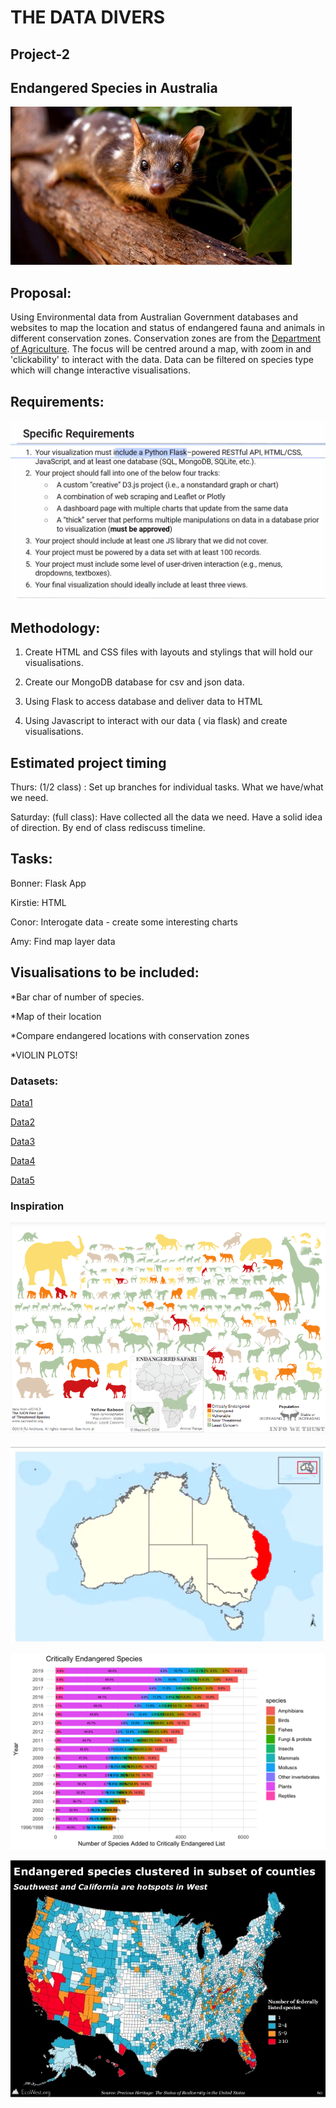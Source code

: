 # THE DATA DIVERS
## Project-2

## Endangered Species in Australia


![Quoll](images/quoll.jpg)


## Proposal: 
Using Environmental data from Australian Government databases and websites to map the location and status of endangered fauna and animals in different conservation zones. Conservation zones are from the [Department of Agriculture](https://data.gov.au/data/dataset/conservation-management-zones-of-australia). The focus will be centred around a map, with zoom in and 'clickability' to interact with the data. Data can be filtered on species type which will change interactive visualisations. 


## Requirements: 

![requirements](images/requirements.png) 


## Methodology: 

1. Create HTML and CSS files with layouts and stylings that will hold our visualisations.   

2. Create our MongoDB database for csv and json data. 

3. Using Flask to access database and deliver data to HTML 

4. Using Javascript to interact with our data ( via flask) and create visualisations. 




## Estimated project timing 

Thurs: (1/2 class) : Set up branches for individual tasks. What we have/what we need.  

Saturday: (full class): Have collected all the data we need. Have a solid idea of direction. By end of class rediscuss timeline. 



## Tasks: 

Bonner: Flask App 

Kirstie: HTML 

Conor: Interogate data - create some interesting charts 

Amy: Find map layer data 


## Visualisations to be included: 

*Bar char of number of species. 

*Map of their location 

*Compare endangered locations with conservation zones 

*VIOLIN PLOTS! 


### Datasets: 


[Data1](https://services.slip.wa.gov.au/public/rest/services/SLIP_Public_Services/Environment/MapServer/23?f=pjson)

[Data2](https://data.gov.au/data/dataset/threatened-species-state-lists)

[Data3](https://getflywheel.com/layout/best-javascript-libraries-frameworks-2020/)

[Data4](http://www.environment.gov.au/cgi-bin/sprat/public/publicreports.pl?proc=species)

[Data5](https://www.environment.gov.au/sprat-public/action/report)



### Inspiration

![inspo1](images/Inspo1.png)<br> 


![inspo3](images/Inspo3.PNG)<br> 


![inspo4](images/Inspo4.png)<br>


![inspo5](images/Inspo5.png) 